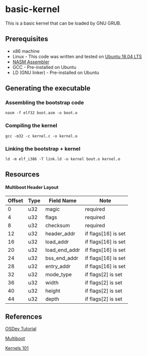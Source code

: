 # basic-kernel

This is a basic kernel that can be loaded by GNU GRUB.

## Prerequisites
* x86 machine
* Linux - This code was written and tested on [Ubuntu 18.04 LTS](http://ubuntu.com)
* [NASM Assembler](http://nasm.us)
* GCC - Pre-installed on Ubuntu
* LD (GNU linker) - Pre-installed on Ubuntu

## Generating the executable

### Assembling the bootstrap code
```
nasm -f elf32 boot.asm -o boot.o
```

### Compiling the kernel
```
gcc -m32 -c kernel.c -o kernel.o
```

### Linking the bootstrap + kernel
```
ld -m elf_i386 -T link.ld -o kernel boot.o kernel.o
```

## Resources

#### Multiboot Header Layout

Offset | Type | Field Name | Note
-------|------|------------|-----
0 | u32| magic | required
4 | u32|	flags | required
8 | u32|	checksum |	required
12 | u32|	header_addr | if flags[16] is set
16 | u32|	load_addr | if flags[16] is set
20 | u32|	load_end_addr | if flags[16] is set
24 | u32|	bss_end_addr | if flags[16] is set
28 | u32|	entry_addr | if flags[16] is set
32 | u32|	mode_type | if flags[2] is set
36 | u32|	width | if flags[2] is set
40 | u32|	height | if flags[2] is set
44 | u32|	depth | if flags[2] is set

## References
[OSDev Tutorial](wiki.osdev.org/Bare_Bones)

[Multiboot](https://www.gnu.org/software/grub/manual/multiboot/)

[Kernels 101](arjunsreedhara.org)
